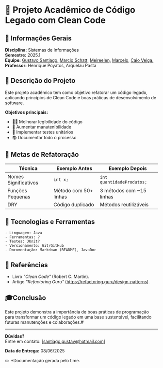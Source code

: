 # 🔧 Projeto Acadêmico de Código Legado com Clean Code

## 📌 Informações Gerais
**Disciplina:** Sistemas de Informações  
**Semestre:** 2025.1  
**Equipe:** [Gustavo Santiago,](https://github.com/gustasr1) [Marcio Schatt,](https://github.com/MarcioSchatt) [Meireelen,](https://github.com/Meireelen) [Marcelo,](https://github.com/marcelosifr) [Caio Veiga,](https://github.com/cBR25)  
**Professor:** Henrique Poyatos, Arquelau Pasta 

## 📝 Descrição do Projeto
Este projeto acadêmico tem como objetivo refatorar um código legado, aplicando princípios de Clean Code e boas práticas de desenvolvimento de software.

**Objetivos principais:**
- 👨‍💻 Melhorar legibilidade do código
- 🔄 Aumentar manutenibilidade
- 🧪 Implementar testes unitários
- 📚 Documentar todo o processo

## 🎯 Metas de Refatoração
| Técnica | Exemplo Antes | Exemplo Depois |
|---------|--------------|---------------|
| Nomes Significativos | `int x;` | `int quantidadeProdutos;` |
| Funções Pequenas | Método com 50+ linhas | 3 métodos com ~15 linhas |
| DRY | Código duplicado | Métodos reutilizáveis |

## 🧰 Tecnologias e Ferramentas
```plaintext
- Linguagem: Java
- Ferramentas: ?
- Testes: JUnit?
- Versionamento: Git/GitHub
- Documentação: Markdown (README), JavaDoc
```
## 🔗 Referências

- Livro *"Clean Code"* (Robert C. Martin).
- Artigo *"Refactoring Guru"* (https://refactoring.guru/design-patterns).

## 🎓Conclusão
Este projeto demonstra a importância de boas práticas de programação para transformar um código legado em uma base sustentável, facilitando futuras manutenções e colaborações.#

---

**Dúvidas?**  
Entre em contato: [santiago.gustav@hotmail.com]

 
**Data de Entrega:** 08/06/2025

✏️ *Documentação gerada pelo time.
